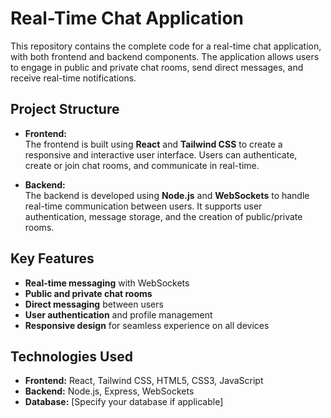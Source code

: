 # Real-Time Chat Application

This repository contains the complete code for a real-time chat application, with both frontend and backend components. The application allows users to engage in public and private chat rooms, send direct messages, and receive real-time notifications.

## Project Structure

- **Frontend:**  
  The frontend is built using **React** and **Tailwind CSS** to create a responsive and interactive user interface. Users can authenticate, create or join chat rooms, and communicate in real-time.
  
- **Backend:**  
  The backend is developed using **Node.js** and **WebSockets** to handle real-time communication between users. It supports user authentication, message storage, and the creation of public/private rooms.

## Key Features

- **Real-time messaging** with WebSockets
- **Public and private chat rooms**
- **Direct messaging** between users
- **User authentication** and profile management
- **Responsive design** for seamless experience on all devices

## Technologies Used

- **Frontend:** React, Tailwind CSS, HTML5, CSS3, JavaScript
- **Backend:** Node.js, Express, WebSockets
- **Database:** [Specify your database if applicable]
